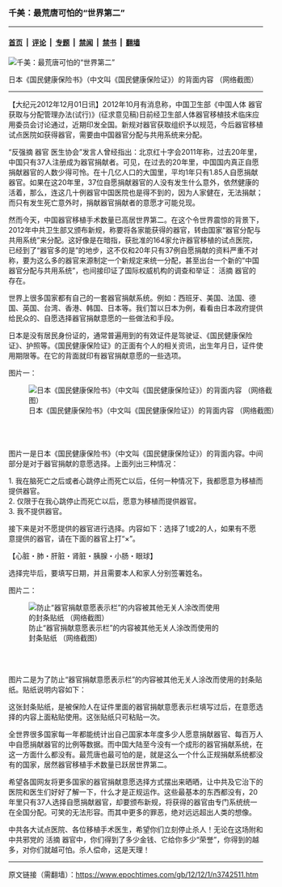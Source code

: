 ### 千美：最荒唐可怕的“世界第二”

---

#### [首页](../../../..?n3742511) &nbsp;|&nbsp; [评论](../../../../../epoch-comment?n3742511) &nbsp;|&nbsp; [专题](../../../../../epoch-special?n3742511) &nbsp;|&nbsp; [禁闻](../../../../../epoch-news?n3742511) &nbsp;|&nbsp; [禁书](../../../../../books?n3742511) &nbsp;|&nbsp; [翻墙](https://github.com/gfw-breaker/nogfw/blob/master/README.md?n3742511)


<div><img alt="千美：最荒唐可怕的“世界第二”" class="attachment-djy_600_400 size-djy_600_400 wp-post-image" src="https://i.epochtimes.com/assets/uploads/2012/12/1211301420272133.png"/>
<div class="caption">
 <p>
  日本《国民健康保险书》（中文叫《国民健康保险证》）的背面内容 （网络截图）
 </p>
</div></div><hr/><div class="post_content" id="artbody" itemprop="articleBody">
 <!-- article content begin -->
 <p>
  【大纪元2012年12月01日讯】2012年10月有消息称，中国卫生部《中国人体
  <ok href="https://www.epochtimes.com/gb/tag/%E5%99%A8%E5%AE%98.html">
   器官
  </ok>
  获取与分配管理办法(试行)》(征求意见稿)日前经卫生部人体器官移植技术临床应用委员会讨论通过，近期印发全国。新规对器官获取组织予以规范，今后器官移植试点医院如获得器官，需要由中国器官分配与共用系统来分配。
 </p>
 <p>
  “反强摘
  <ok href="https://www.epochtimes.com/gb/tag/%E5%99%A8%E5%AE%98.html">
   器官
  </ok>
  医生协会”发言人曾经指出：北京红十字会2011年称，过去20年里，中国只有37人注册成为器官捐献者。可见，在过去的20年里，中国国内真正自愿捐献器官的人数少得可怜。在十几亿人口的大国里，平均1年只有1.85人自愿捐献器官。如果在这20年里，37位自愿捐献器官的人没有发生什么意外，依然健康的活着，那么，连这几十例器官中国医院也是得不到的，因为人家健在，无法捐献；而只有发生死亡意外时，捐献器官捐献者的意愿才可能兑现。
 </p>
 <p>
  然而今天，中国器官移植手术数量已高居世界第二。在这个令世界震惊的背景下，2012年中共卫生部又颁布新规，称要将各家能获得的器官，转由国家“器官分配与共用系统”来分配。这好像是在暗指，获批准的164家允许器官移植的试点医院，已经到了“器官多的是”的地步，这不仅和20年只有37例自愿捐献的资料严重不对称，要为这么多的器官来源制定一个新规定来统一分配，甚至出台一个新的“中国器官分配与共用系统”，也间接印证了国际权威机构的调查和举证：
  <ok href="https://www.epochtimes.com/gb/tag/%E6%B4%BB%E6%91%98.html">
   活摘
  </ok>
  器官的存在。
 </p>
 <p>
  世界上很多国家都有自己的一套器官捐献系统。例如：西班牙、美国、法国、德国、英国、台湾、香港、韩国、日本等。我们暂以日本为例，看看由日本政府提供给民众的、自愿选择器官捐献意愿的一些做法和手段。
 </p>
 <p>
  日本是没有居民身份证的，通常普遍用到的有效证件是驾驶证、《国民健康保险证》、护照等。《国民健康保险证》的正面有个人的相关资讯，出生年月日，证件使用期限等。在它的背面就印有器官捐献意愿的一些选项。
 </p>
 <p>
  图片一：
  <br/>
  <figure aria-describedby="caption-attachment-6651264" class="wp-caption aligncenter" id="attachment_6651264" style="width: 487px">
   <ok href=" https://i.epochtimes.com/assets/uploads/2012/12/1211301420272133.png" rel="noreferrer noopener" target="_blank">
    <img alt="日本《国民健康保险书》（中文叫《国民健康保险证》）的背面内容 （网络截图）" class="size-large wp-image-6651264" src="https://i.epochtimes.com/assets/uploads/2012/12/1211301420272133.png" title="日本《国民健康保险书》（中文叫《国民健康保险证》）的背面内容 （网络截图）"/>
   </ok>
   <br/><figcaption class="wp-caption-text" id="caption-attachment-6651264">
    日本《国民健康保险书》（中文叫《国民健康保险证》）的背面内容 （网络截图）
   </figcaption><br/>
  </figure><br/>
  <br/>
  图片一是日本《国民健康保险书》（中文叫《国民健康保险证》）的背面内容。中间部分是对于器官捐献的意愿选择。上面列出三种情况：
 </p>
 <p>
  1. 我在脑死亡之后或者心跳停止而死亡以后，任何一种情况下，我都愿意为移植而提供器官。
  <br/>
  2. 仅限于在我心跳停止而死亡以后，愿意为移植而提供器官。
  <br/>
  3. 我不提供器官。
 </p>
 <p>
  接下来是对不愿提供的器官进行选择。内容如下：选择了1或2的人，如果有不愿意提供的器官，请在下面的器官上打“×”。
 </p>
 <p>
  【心脏・肺・肝脏・肾脏・胰腺・小肠・眼球】
 </p>
 <p>
  选择完毕后，要填写日期，并且需要本人和家人分别签署姓名。
 </p>
 <p>
  图片二：
 </p>
 <figure aria-describedby="caption-attachment-6651324" class="wp-caption aligncenter" id="attachment_6651324" style="width: 385px">
  <ok href=" https://i.epochtimes.com/assets/uploads/2012/12/1211301422212133.png" rel="noreferrer noopener" target="_blank">
   <img alt="防止“器官捐献意愿表示栏”的内容被其他无关人涂改而使用的封条贴纸  （网络截图）" class="size-large wp-image-6651324" src="https://i.epochtimes.com/assets/uploads/2012/12/1211301422212133.png" title="防止“器官捐献意愿表示栏”的内容被其他无关人涂改而使用的封条贴纸  （网络截图）"/>
  </ok>
  <br/><figcaption class="wp-caption-text" id="caption-attachment-6651324">
   防止“器官捐献意愿表示栏”的内容被其他无关人涂改而使用的封条贴纸  （网络截图）
  </figcaption><br/>
 </figure><br/>
 <p>
  图片二是为了防止“器官捐献意愿表示栏”的内容被其他无关人涂改而使用的封条贴纸。贴纸说明内容如下：
 </p>
 <p>
  这张封条贴纸，是被保险人在证件里面的器官捐献意愿表示栏填写过后，在意愿选择的内容上面粘贴使用。这张贴纸只可粘贴一次。
 </p>
 <p>
  全世界很多国家每一年都能统计出自己国家本年度多少人愿意捐献器官、每百万人中自愿捐献器官的比例等数据。而中国大陆至今没有一个成形的器官捐献系统，在这一方面什么都没有。最荒唐也最可怕的是，就是这么一个什么正规捐献系统都没有的国家，居然器官移植手术数量已跃居世界第二。
 </p>
 <p>
  希望各国网友将更多国家的器官捐献意愿选择方式摆出来晒晒，让中共及它治下的医院和医生们好好了解一下，什么才是正规运作。这些最基本的东西都没有，20年里只有37人选择自愿捐献器官，却要颁布新规，将获得的器官由专门系统统一在全国分配。可笑的无法形容。而其中更多的罪恶，绝对远远超出人类的想像。
 </p>
 <p>
  中共各大试点医院、各位移植手术医生，希望你们立刻停止杀人！无论在这场附和中共邪党的
  <ok href="https://www.epochtimes.com/gb/tag/%E6%B4%BB%E6%91%98.html">
   活摘
  </ok>
  器官中，你们得到了多少金钱、它给你多少“荣誉”，你得到的越多，对你们就越可怕。杀人偿命，这是天理！
 </p>
 <p>
  <!-- article content end -->
  <div id="below_article_ad">
  </div>
 </p>
</div>


---

原文链接（需翻墙）：https://www.epochtimes.com/gb/12/12/1/n3742511.htm